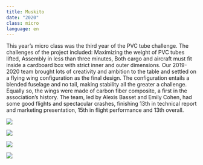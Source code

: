 ```yaml
---
title: Muskito
date: "2020"
class: micro
language: en
---
```

This year’s micro class was the third year of the PVC tube challenge. The challenges of the project included:
Maximizing the weight of PVC tubes lifted,
Assembly in less than three minutes,
Both cargo and aircraft must fit inside a cardboard box with strict inner and outer dimensions.
Our 2019-2020 team brought lots of creativity and ambition to the table and settled on a flying wing configuration as the final design. The configuration entails a blended fuselage and no tail, making stability all the greater a challenge. Equally so, the wings were made of carbon fiber composite, a first in the association’s history. 
The team, led by Alexis Basset and Emily Cohen, had some good flights and spectacular crashes, finishing 13th in technical report and marketing presentation, 15th in flight performance and 13th overall.

![](https://res.cloudinary.com/decninixz/image/upload/v1595361221/avion_cargo_site_web_full_res-08397_hqmvy1.jpg)

![](https://res.cloudinary.com/decninixz/image/upload/v1595361221/avion_cargo_site_web_full_res-08891_yplsj9.jpg)

![](https://res.cloudinary.com/decninixz/image/upload/v1595361221/avion_cargo_site_web_full_res-08743_jkusfs.jpg)

![](https://res.cloudinary.com/decninixz/image/upload/v1595361299/IMG_20200306_155610_knb8ij.jpg)